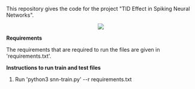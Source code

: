 This repository gives the code for the project "TID Effect in Spiking Neural Networks".

<div align="center">
<img src="https://github.com/kiran-collab/Griffin-Drone-Car-Collaboration/assets/75129341/cdb370eb-bb3c-457e-adc1-40f5bf48aebf" >
</div>

**Requirements**

The requirements that are required to run the files are given in 'requirements.txt'.


**Instructions to run train and test files**

1. Run 'python3 snn-train.py' --r requirements.txt

